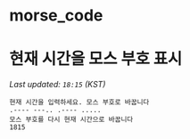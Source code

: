 # morse_code
# 현재 시간을 모스 부호 표시
<!-- MORSE_TIME_START -->
_Last updated: `18:15` (KST)_

```
현재 시간을 입력하세요. 모스 부호로 바꿉니다
.---- ---.. .---- .....
모스 부호를 다시 현재 시간으로 바꿉니다
1815
```
<!-- MORSE_TIME_END -->
